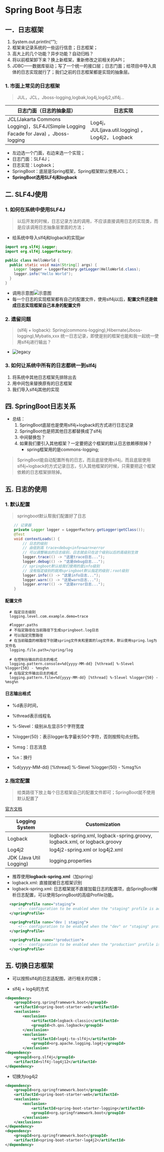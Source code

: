 # Spring Boot 与日志

## 一．日志框架

1.	System.out.println(“”);
2.	框架来记录系统的一些运行信息；日志框架；
3.	高大上的几个功能？异步功能？自动归档？
4.	将以前框架卸下来？换上新框架，重新修改之前相关的API；
5.	JDBC——数据库驱动；写了一个统一的接口层；日志门面；给项目中导入具体的日志实现就行了；我们之前的日志框架都是实现的抽象层。

### 1. 市面上常见的日志框架

> JUL，JCL，Jboss-logging,logbak,log4j,log4j2,slf4j…

| 日志门面（日志的抽象层）                                     | 日志实现                                          |
| ------------------------------------------------------------ | ------------------------------------------------- |
| JCL(Jakarta Commons Logging)，SLF4J(Simple Logging Facade for Java) ，Jboss-logging | Log4j， JUL(java.util.logging) ，Log4j2， Logback |

- 左边选一个门面，右边来选一个实现；
- 日志门面：SLF4J；
- 日志实现：Logback；
- SpringBoot：底层是Spring框架，Spring框架默认使用JCL；
- **SpringBoot选用SLF4j和logback**

## 二. SLF4J使用

### 1. 如何在系统中使用SLF4J

> 以后开发的时候，日志记录方法的调用，不应该直接调用日志的实现类，而是应该调用日志抽象层里面的方法；

- 给系统中导入slf4j和logback的实现jar

```java
import org.slf4j.Logger;
import org.slf4j.LoggerFactory;

public class HelloWorld {
  public static void main(String[] args) {
    Logger logger = LoggerFactory.getLogger(HelloWorld.class);
    logger.info("Hello World");
  }
}
```

- 调用示意图![示意图](http://www.slf4j.org/images/concrete-bindings.png)
- 每一个日志的实现框架都有自己的配置文件，使用slf4j以后，**配置文件还是做成日志实现框架自己本身的配置文件**

### 2. 遗留问题

> (slf4j + logback): Spring(commons-logging),Hibernate(Jboss-logging),Mybatis,xxx 统一日志记录，即使是别的框架也能和我一起统一使用slf4j进行输出？

- ![legacy](http://www.slf4j.org/images/legacy.png)

### 3. 如何让系统中所有的日志都统一到slf4j

1. 将系统中其他日志框架先排除出去
2. 用中间包来替换原有的日志框架
3. 我们导入slf4j其他的实现

## 四. SpringBoot日志关系

- 总结：
  1. SpringBoot底层也是使用slf4j+logback的方式进行日志记录
  2. SpringBoot也是把其他日志都替换成了slf4j
  3. 中间替换包？
  4. 如果我们要引入其他框架？一定要把这个框架的默认日志依赖移除掉？
     - spring框架用的是commons-logging;

> SpringBoot能自动配置所有的日志，而且底层使用slf4j，而且底层使用slf4j+logback的方式记录日志，引入其他框架的时候，只需要把这个框架依赖的日志框架排除掉。

## 五. 日志的使用

### 1. 默认配置

> springboot默认帮我们配置好了日志

```java
    // 记录器
    private Logger logger = LoggerFactory.getLogger(getClass());
    @Test
    void contextLoads() {
        // 日志的级别
        // 由低到高 trace<debug<info<warn<error
        // 可以调整输出的日志级别，日志就会只在这个级别以后的高级别生效
        logger.trace(() -> "这是trace日志...");
        logger.debug(() -> "这是debug日志...");
        // springboot默认给我们使用的是info级别
        // 没有指定级别的就用springboot默认指定的级别；root级别
        logger.info(() -> "这是info日志...");
        logger.warn(() -> "这是warn日志...");
        logger.error(() -> "这是error日志...");
    }
```

#### 配置文件

``` properties
  # 指定日志级别
  logging.level.com.example.demo=trace

  #logger.paths
  # 不指定路径在当前路径下生成springboot.log日志
  # 可以指定完整路径
  # 在当前磁盘的根路径下创建spring文件夹和里面的log文件夹，默认使用spring.log为文件名
  logging.file.path=/spring/log

  # 在控制台输出的日志的格式
  logging.pattern.console=%d{yyyy-MM-dd} [%thread] %-5level %logger{50} - %msg%n
  # 在指定文件输出日志的格式
  logging.pattern.file=%d{yyyy-MM-dd} [%thread] %-5level %logger{50} - %msg%n
```

#### 日志输出格式

- %d表示时间，
- %thread表示线程名
- %-5level：级别从左显示5个字符宽度
- %logger{50}：表示logger名字最长50个字符，否则按照句点分割。
- %msg：日志消息
- %n：换行

- %d{yyyy-MM-dd} [%thread] %-5level %logger{50} - %msg%n

### 2.指定配置

> 给类路径下放上每个日志框架自己的配置文件即可；SpringBoot就不使用默认配置了

[官方文档](https://docs.spring.io/spring-boot/docs/current/reference/htmlsingle/#boot-features-custom-log-configuration)

| Logging System          | Customization                                                             |
| ----------------------- | ------------------------------------------------------------------------- |
| Logback                 | logback-spring.xml, logback-spring.groovy, logback.xml, or logback.groovy |
| Log4j2                  | log4j2-spring.xml or log4j2.xml                                           |
| JDK (Java Util Logging) | logging.properties                                                        |

- 推荐使用**logback-spring.xml**（加spring）
- logback.xml: 直接就被日志框架识别
- logback-spring.xml: 日志框架就不直接加载日志的配置项，由SpringBoot解析日志配置，可以使用SpringBoot的高级Profile功能。

```xml
  <springProfile name="staging">
      <!-- configuration to be enabled when the "staging" profile is active -->
  </springProfile>

  <springProfile name="dev | staging">
      <!-- configuration to be enabled when the "dev" or "staging" profiles are active -->
  </springProfile>

  <springProfile name="!production">
      <!-- configuration to be enabled when the "production" profile is not active -->
  </springProfile>
```

## 五. 切换日志框架

- 可以按照slf4j的日志适配图，进行相关的切换；

- slf4j + log4j的方式

```xml
<dependency>
    <groupId>org.springframework.boot</groupId>
    <artifactId>spring-boot-starter-web</artifactId>
    <exclusions>
        <exclusion>
            <artifactId>logback-classic</artifactId>
            <groupId>ch.qos.logback</groupId>
        </exclusion>
        <exclusion>
            <artifactId>log4j-to-slf4j</artifactId>
            <groupId>org.apache.logging.log4j</groupId>
        </exclusion>
<dependency>
    <groupId>org.slf4j</groupId>
    <artifactId>slf4j-log4j12</artifactId>
</dependency>
```

- 切换为log4j2

```xml
<dependency>
    <groupId>org.springframework.boot</groupId>
    <artifactId>spring-boot-starter-web</artifactId>
    <exclusions>
        <exclusion>
            <artifactId>spring-boot-starter-logging</artifactId>
            <groupId>org.springframework.boot</groupId>
        </exclusion>
    </exclusions>
</dependency>
<dependency>
    <groupId>org.springframework.boot</groupId>
    <artifactId>spring-boot-starter-log4j2</artifactId>
</dependency>
```
